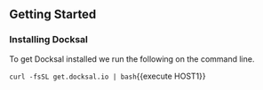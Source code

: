 ## Getting Started


### Installing Docksal

To get Docksal installed we run the following on the command line.

`curl -fsSL get.docksal.io | bash`{{execute HOST1}}
